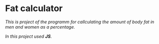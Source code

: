 # Fat calculator

_This is project of the programm for callculating the amount of body fat in men and women as a percentage._

_In this project used **JS**._
